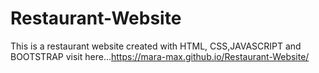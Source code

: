 # Restaurant-Website
This is a restaurant website created with HTML, CSS,JAVASCRIPT and BOOTSTRAP
visit here...https://mara-max.github.io/Restaurant-Website/
